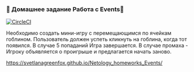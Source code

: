 ### 🌟 Домашнее задание Работа с Events🌟

[![CircleCI](https://circleci.com/gh/SvetlanaGreenFox/Netology_homeworks_Events/tree/main.svg?style=svg)](https://circleci.com/gh/SvetlanaGreenFox/Netology_homeworks_Events/tree/main)

Необходимо создать мини-игру с перемещающимся по ячейкам гоблином. Пользователь должен успеть кликнуть на гоблина, когда тот появился. 
В случае 5 попаданий Игра завершается.
В случае промаха - Игроку объявляется о проигрыше и предлагается начать заново.

https://svetlanagreenfox.github.io/Netology_homeworks_Events/
